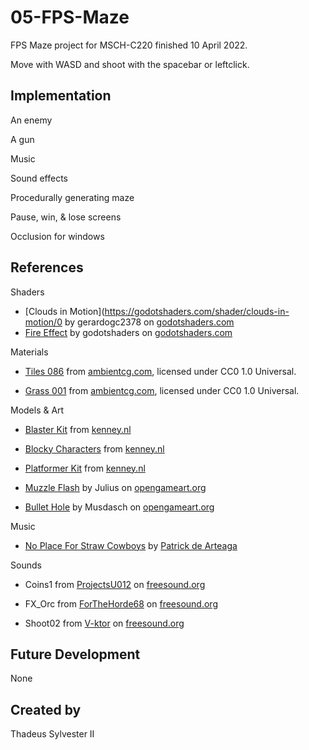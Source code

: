 # 05-FPS-Maze
FPS Maze project for MSCH-C220 finished 10 April 2022.

Move with WASD and shoot with the spacebar or leftclick.

## Implementation

An enemy

A gun

Music

Sound effects

Procedurally generating maze

Pause, win, & lose screens

Occlusion for windows

## References

Shaders

* [Clouds in Motion](https://godotshaders.com/shader/clouds-in-motion/0 by gerardogc2378 on [godotshaders.com](https://godotshaders.com)
* [Fire Effect](https://godotshaders.com/shader/fire-effect/) by godotshaders on [godotshaders.com](https://godotshaders.com)

Materials

* [Tiles 086](https://ambientcg.com/view?id=Tiles086) from [ambientcg.com](https://ambientcg.com), licensed under CC0 1.0 Universal.

* [Grass 001](https://ambientcg.com/view?id=Grass001) from [ambientcg.com](https://ambientcg.com), licensed under CC0 1.0 Universal.

Models & Art

* [Blaster Kit](https://kenney.nl/assets/blaster-kit) from [kenney.nl](https://kenney.nl)

* [Blocky Characters](https://kenney.nl/assets/blocky-characters) from [kenney.nl](https://kenney.nl)

* [Platformer Kit](https://kenney.nl/assets/platformer-kit) from [kenney.nl](https://kenney.nl)

* [Muzzle Flash](https://opengameart.org/content/muzzle-flash-with-model) by Julius on [opengameart.org](https://opengameart.org)

* [Bullet Hole](https://opengameart.org/content/bullet-decal) by Musdasch on [opengameart.org](https://opengameart.org)

Music

* [No Place For Straw Cowboys](https://patrickdearteaga.com/royalty-free-music/no-place-for-straw-cowboys/) by [Patrick de Arteaga](https://patrickdearteaga.com/)

Sounds

* Coins1 from [ProjectsU012](https://freesound.org/people/ProjectsU012/sounds/341695/) on [freesound.org](https://freesound.org)

* FX_Orc from [ForTheHorde68](https://freesound.org/people/ProjectsU012/sounds/341695/) on [freesound.org](https://freesound.org)

* Shoot02 from [V-ktor](https://freesound.org/people/V-ktor/sounds/435417/) on [freesound.org](https://freesound.org)

## Future Development

None

## Created by

Thadeus Sylvester II
